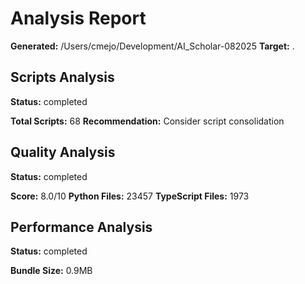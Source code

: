 # Analysis Report

**Generated:** /Users/cmejo/Development/AI_Scholar-082025
**Target:** .

## Scripts Analysis
**Status:** completed

**Total Scripts:** 68
**Recommendation:** Consider script consolidation

## Quality Analysis
**Status:** completed

**Score:** 8.0/10
**Python Files:** 23457
**TypeScript Files:** 1973

## Performance Analysis
**Status:** completed

**Bundle Size:** 0.9MB

